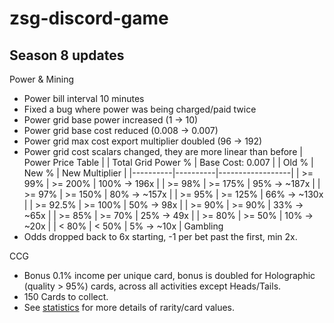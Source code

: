 # zsg-discord-game
## Season 8 updates
Power & Mining
- Power bill interval 10 minutes
- Fixed a bug where power was being charged/paid twice
- Power grid base power increased (1 -> 10)
- Power grid base cost reduced (0.008 -> 0.007)
- Power grid max cost export multiplier doubled (96 -> 192)
- Power grid cost scalars changed, they are more linear than before
    | Power Price Table                      |
    | Total Grid Power %  | Base Cost: 0.007 |
    | Old %    | New %    | New Multiplier   |
    |----------|----------|------------------|
    | >= 99%   | >= 200%  |   100% ->  196x  |
    | >= 98%   | >= 175%  |   95%  -> ~187x  |
    | >= 97%   | >= 150%  |   80%  -> ~157x  |
    | >= 95%   | >= 125%  |   66%  -> ~130x  |
    | >= 92.5% | >= 100%  |   50%  ->   98x  |
    | >= 90%   | >= 90%   |   33%  ->  ~65x  |
    | >= 85%   | >= 70%   |   25%  ->   49x  |
    | >= 80%   | >= 50%   |   10%  ->  ~20x  |
    |  < 80%   |  < 50%   |   5%   ->  ~10x  |
Gambling
- Odds dropped back to 6x starting, -1 per bet past the first, min 2x.

CCG 
- Bonus 0.1% income per unique card, bonus is doubled for Holographic (quality > 95%) cards, across all activities except Heads/Tails.
- 150 Cards to collect.
- See [statistics](https://github.com/timtwalsh/bot/blob/main/card_statistics.txt) for more details of rarity/card values.

